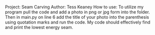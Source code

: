 Project: Seam Carving
Author: Tess Keaney
How to use:
To utilize my program pull the code and add a photo in png or jpg form into the folder. 
Then in main.py on line 6 add the title of your photo into the parenthesis using quotation marks and run the code.
My code should effectively find and print the lowest energy seam.
